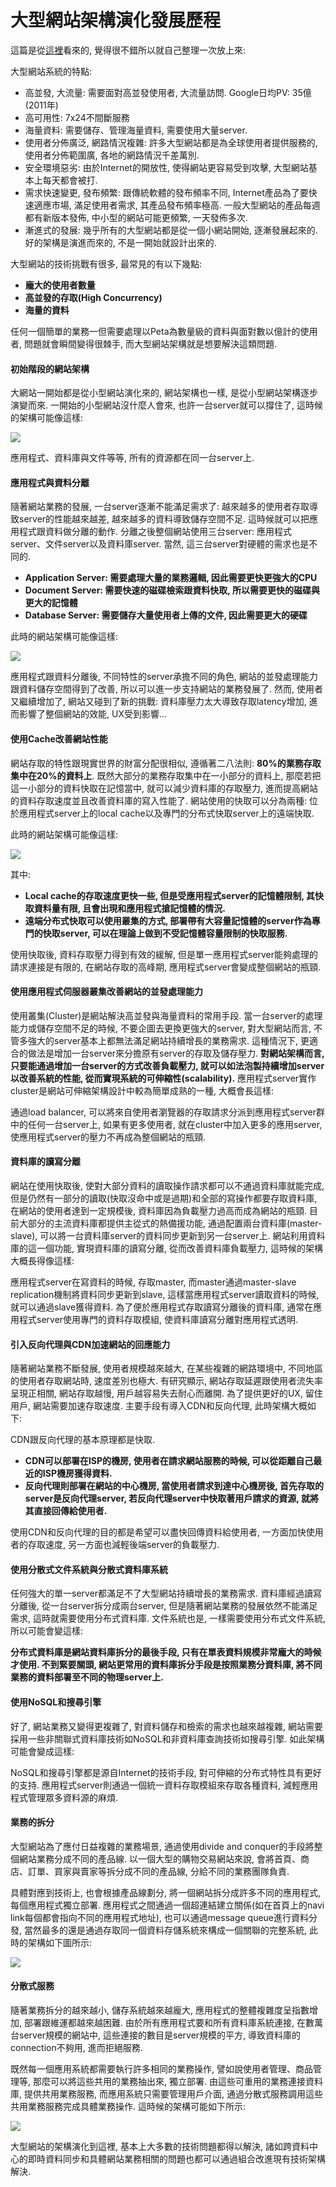 # 大型網站架構演化發展歷程

這篇是從[這裡](http://www.hollischuang.com/archives/728)看來的, 覺得很不錯所以就自己整理一次放上來:

大型網站系統的特點:

* 高並發, 大流量: 需要面對高並發使用者, 大流量訪問. Google日均PV: 35億\(2011年\)
* 高可用性: 7x24不間斷服務
* 海量資料: 需要儲存、管理海量資料, 需要使用大量server.
* 使用者分佈廣泛, 網路情況複雜: 許多大型網站都是為全球使用者提供服務的, 使用者分佈範圍廣, 各地的網路情況千差萬別.
* 安全環境惡劣: 由於Internet的開放性, 使得網站更容易受到攻擊, 大型網站基本上每天都會被打.
* 需求快速變更, 發布頻繁: 跟傳統軟體的發布頻率不同, Internet產品為了要快速適應市場, 滿足使用者需求, 其產品發布頻率極高. 一般大型網站的產品每週都有新版本發佈, 中小型的網站可能更頻繁, 一天發佈多次.
* 漸進式的發展: 幾乎所有的大型網站都是從一個小網站開始, 逐漸發展起來的. 好的架構是演進而來的, 不是一開始就設計出來的.

大型網站的技術挑戰有很多, 最常見的有以下幾點:

* **龐大的使用者數量**
* **高並發的存取\(High Concurrency\)**
* **海量的資料**

任何一個簡單的業務一但需要處理以Peta為數量級的資料與面對數以億計的使用者, 問題就會瞬間變得很棘手, 而大型網站架構就是想要解決這類問題.

#### 初始階段的網站架構

大網站一開始都是從小型網站演化來的, 網站架構也一樣, 是從小型網站架構逐步演變而來. 一開始的小型網站沒什麼人會來, 也許一台server就可以撐住了, 這時候的架構可能像這樣:

![](/assets/1.21.1.png)

應用程式、資料庫與文件等等, 所有的資源都在同一台server上.

#### 應用程式與資料分離

隨著網站業務的發展, 一台server逐漸不能滿足需求了: 越來越多的使用者存取導致server的性能越來越差, 越來越多的資料導致儲存空間不足. 這時候就可以把應用程式跟資料做分離的動作. 分離之後整個網站使用三台server: 應用程式server、文件server以及資料庫server. 當然, 這三台server對硬體的需求也是不同的.

* **Application Server: 需要處理大量的業務邏輯, 因此需要更快更強大的CPU**
* **Document Server: 需要快速的磁碟檢索跟資料快取, 所以需要更快的磁碟與更大的記憶體**
* **Database Server: 需要儲存大量使用者上傳的文件, 因此需要更大的硬碟**

此時的網站架構可能像這樣:

![](/assets/1.21.2.png)

應用程式跟資料分離後, 不同特性的server承擔不同的角色, 網站的並發處理能力跟資料儲存空間得到了改善, 所以可以進一步支持網站的業務發展了. 然而, 使用者又繼續增加了, 網站又碰到了新的挑戰: 資料庫壓力太大導致存取latency增加, 進而影響了整個網站的效能, UX受到影響...

#### 使用Cache改善網站性能

網站存取的特性跟現實世界的財富分配很相似, 遵循著二八法則: **80%的業務存取集中在20%的資料上**. 既然大部分的業務存取集中在一小部分的資料上, 那麼若把這一小部分的資料快取在記憶當中, 就可以減少資料庫的存取壓力, 進而提高網站的資料存取速度並且改善資料庫的寫入性能了. 網站使用的快取可以分為兩種: 位於應用程式server上的local cache以及專門的分布式快取server上的遠端快取.

此時的網站架構可能像這樣:

![](/assets/1.21.3.png)

其中:

* **Local cache的存取速度更快一些, 但是受應用程式server的記憶體限制, 其快取資料量有限, 且會出現和應用程式搶記憶體的情況.**
* **遠端分布式快取可以使用叢集的方式, 部署帶有大容量記憶體的server作為專門的快取server, 可以在理論上做到不受記憶體容量限制的快取服務.**

使用快取後, 資料存取壓力得到有效的緩解, 但是單一應用程式server能夠處理的請求連接是有限的, 在網站存取的高峰期, 應用程式server會變成整個網站的瓶頸.

#### 使用應用程式伺服器叢集改善網站的並發處理能力

使用叢集\(Cluster\)是網站解決高並發與海量資料的常用手段. 當一台server的處理能力或儲存空間不足的時候, 不要企圖去更換更強大的server, 對大型網站而言, 不管多強大的server基本上都無法滿足網站持續增長的業務需求. 這種情況下, 更適合的做法是增加一台server來分擔原有server的存取及儲存壓力. **對網站架構而言, 只要能通過增加一台server的方式改善負載壓力, 就可以如法泡製持續增加server以改善系統的性能, 從而實現系統的可伸縮性\(scalability\).** 應用程式server實作cluster是網站可伸縮架構設計中較為簡單成熟的一種, 大概會長這樣:



通過load balancer, 可以將來自使用者瀏覽器的存取請求分派到應用程式server群中的任何一台server上, 如果有更多使用者, 就在cluster中加入更多的應用server, 使應用程式server的壓力不再成為整個網站的瓶頸.

#### 資料庫的讀寫分離

網站在使用快取後, 使對大部分資料的讀取操作請求都可以不通過資料庫就能完成, 但是仍然有一部分的讀取\(快取沒命中或是過期\)和全部的寫操作都要存取資料庫, 在網站的使用者達到一定規模後, 資料庫因為負載壓力過高而成為網站的瓶頸. 目前大部分的主流資料庫都提供主從式的熱備援功能, 通過配置兩台資料庫\(master-slave\), 可以將一台資料庫server的資料同步更新到另一台server上. 網站利用資料庫的這一個功能, 實現資料庫的讀寫分離, 從而改善資料庫負載壓力, 這時候的架構大概長得像這樣:



應用程式server在寫資料的時候, 存取master, 而master通過master-slave replication機制將資料同步更新到slave, 這樣當應用程式server讀取資料的時候, 就可以通過slave獲得資料. 為了便於應用程式存取讀寫分離後的資料庫, 通常在應用程式server使用專門的資料存取模組, 使資料庫讀寫分離對應用程式透明.

#### 引入反向代理與CDN加速網站的回應能力

隨著網站業務不斷發展, 使用者規模越來越大, 在某些複雜的網路環境中, 不同地區的使用者存取網站時, 速度差別也極大. 有研究顯示, 網站存取延遲跟使用者流失率呈現正相關, 網站存取越慢, 用戶越容易失去耐心而離開. 為了提供更好的UX, 留住用戶, 網站需要加速存取速度. 主要手段有導入CDN和反向代理, 此時架構大概如下:



CDN跟反向代理的基本原理都是快取.

* **CDN可以部署在ISP的機房, 使用者在請求網站服務的時候, 可以從距離自己最近的ISP機房獲得資料.**
* **反向代理則部署在網站的中心機房, 當使用者請求到達中心機房後, 首先存取的server是反向代理server, 若反向代理server中快取著用戶請求的資源, 就將其直接回傳給使用者.**

使用CDN和反向代理的目的都是希望可以盡快回傳資料給使用者, 一方面加快使用者的存取速度, 另一方面也減輕後端server的負載壓力.

#### 使用分散式文件系統與分散式資料庫系統

任何強大的單一server都滿足不了大型網站持續增長的業務需求. 資料庫經過讀寫分離後, 從一台server拆分成兩台server, 但是隨著網站業務的發展依然不能滿足需求, 這時就需要使用分布式資料庫. 文件系統也是, 一樣需要使用分布式文件系統, 所以可能會變這樣:



**分布式資料庫是網站資料庫拆分的最後手段, 只有在單表資料規模非常龐大的時候才使用. 不到緊要關頭, 網站更常用的資料庫拆分手段是按照業務分資料庫, 將不同業務的資料部署至不同的物理server上.**

#### 使用NoSQL和搜尋引擎

好了, 網站業務又變得更複雜了, 對資料儲存和檢索的需求也越來越複雜, 網站需要採用一些非關聯式資料庫技術如NoSQL和非資料庫查詢技術如搜尋引擎. 如此架構可能會變成這樣:



NoSQL和搜尋引擎都是源自Internet的技術手段, 對可伸縮的分布式特性具有更好的支持. 應用程式server則通過一個統一資料存取模組來存取各種資料, 減輕應用程式管理眾多資料源的麻煩.

#### 業務的拆分

大型網站為了應付日益複雜的業務場景, 通過使用divide and conquer的手段將整個網站業務分成不同的產品線. 以一個大型的購物交易網站來說, 會將首頁、商店、訂單、買家與賣家等拆分成不同的產品線, 分給不同的業務團隊負責.

具體對應到技術上, 也會根據產品線劃分, 將一個網站拆分成許多不同的應用程式, 每個應用程式獨立部署. 應用程式之間通過一個超連結建立關係\(如在首頁上的navi link每個都會指向不同的應用程式地址\), 也可以通過message queue進行資料分發, 當然最多的還是通過存取同一個資料存儲系統來構成一個關聯的完整系統, 此時的架構如下圖所示:

![](/assets/1.21.9.png)

#### 分散式服務

隨著業務拆分的越來越小, 儲存系統越來越龐大, 應用程式的整體複雜度呈指數增加, 部署跟維運都越來越困難. 由於所有應用程式要和所有資料庫系統連接, 在數萬台server規模的網站中, 這些連接的數目是server規模的平方, 導致資料庫的connection不夠用, 進而拒絕服務.

既然每一個應用系統都需要執行許多相同的業務操作, 譬如說使用者管理、商品管理等, 那麼可以將這些共用的業務抽出來, 獨立部署. 由這些可重用的業務連接資料庫, 提供共用業務服務, 而應用系統只需要管理用戶介面, 通過分散式服務調用這些共用業務服務完成具體業務操作. 這時候的架構可能如下所示:

![](/assets/1.21.10.png)

大型網站的架構演化到這裡, 基本上大多數的技術問題都得以解決, 諸如跨資料中心的即時資料同步和具體網站業務相關的問題也都可以通過組合改進現有技術架構解決.


